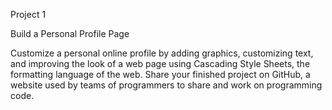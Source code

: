 Project 1

Build a Personal Profile Page

Customize a personal online profile by adding graphics, customizing text, and improving the look of a web page using Cascading Style Sheets, the formatting language of the web. Share your finished project on GitHub, a website used by teams of programmers to share and work on programming code.
